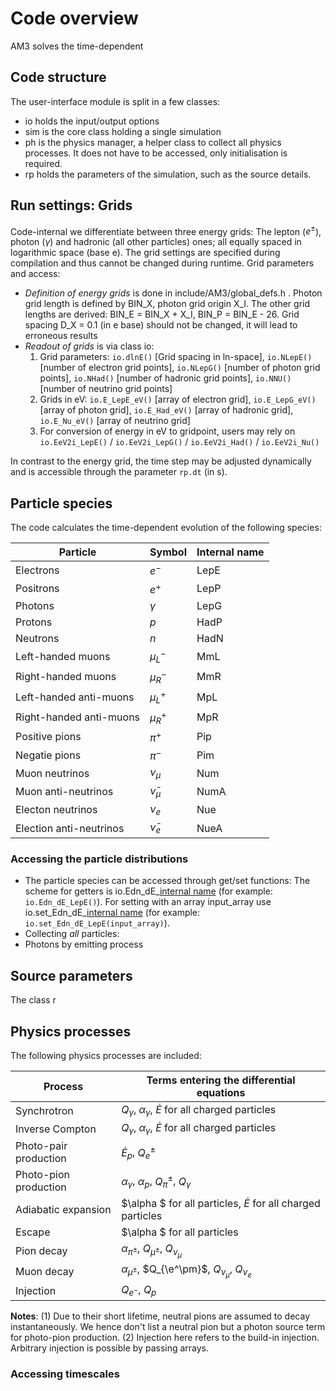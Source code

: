 # Code overview

AM3 solves the time-dependent 

## Code structure

The user-interface module is split in a few classes:
  * io holds the input/output options
  * sim is the core class holding a single simulation
  * ph is the physics manager, a helper class to collect all physics processes. It does not have to be accessed, only initialisation is required.
  * rp holds the parameters of the simulation, such as the source details.

## Run settings: Grids

Code-internal we differentiate between three energy grids: The lepton ($e^\pm$), photon ($\gamma$) and hadronic (all other particles) ones; all equally spaced in logarithmic space (base e). The grid settings are specified during compilation and thus cannot be changed during runtime. 
Grid parameters and access:
* *Definition of energy grids* is done in include/AM3/global_defs.h .
    Photon grid length is defined by BIN_X, photon grid origin X_I. The other grid lengths are derived: BIN_E = BIN_X + X_I, BIN_P = BIN_E - 26. Grid spacing D_X = 0.1 (in e base) should not be changed, it will lead to erroneous results
* *Readout of grids* is via class io:
    1. Grid parameters: `io.dlnE()` [Grid spacing in ln-space], `io.NLepE()` [number of electron grid points], `io.NLepG()` [number of photon grid points], `io.NHad()` [number of hadronic grid points], `io.NNU()` [number of neutrino grid points] 
    2. Grids in eV: `io.E_LepE_eV()` [array of electron grid], `io.E_LepG_eV()` [array of photon grid], `io.E_Had_eV()` [array of hadronic grid], `io.E_Nu_eV()` [array of neutrino grid]
    3. For conversion of energy in eV to gridpoint, users may rely on `io.EeV2i_LepE()` / `io.EeV2i_LepG()` / `io.EeV2i_Had()` / `io.EeV2i_Nu()`

In contrast to the energy grid, the time step may be adjusted dynamically and is accessible through the parameter `rp.dt` (in s). 

## Particle species

The code calculates the time-dependent evolution of the following species:

|Particle                   |Symbol             |Internal name  |
| -------------             | ---------         | -----------   |
| Electrons                 | $e^-$             | LepE          |
| Positrons                 | $e^+$             | LepP          |
| Photons                   | $\gamma$          | LepG          |
| Protons                   | $p$               | HadP          |
| Neutrons                  | $n$               | HadN          |
| Left-handed muons         | $\mu^-_L$         | MmL           |
| Right-handed muons        | $\mu^-_R$         | MmR           |
| Left-handed anti-muons    | $\mu^+_L$         | MpL           |
| Right-handed anti-muons   | $\mu^+_R$         | MpR           |
| Positive pions            | $\pi^+$           | Pip           |
| Negatie pions             | $\pi^-$           | Pim           |
| Muon neutrinos            | $\nu_\mu$         | Num           |
| Muon anti-neutrinos       | $\bar{\nu}_\mu$   | NumA          |
| Electon neutrinos         | $\nu_e$           | Nue           |
| Election anti-neutrinos   | $\bar{\nu}_e$     | NueA          |

### Accessing the particle distributions

* The particle species can be accessed through get/set functions: 
    The scheme for getters is io.Edn_dE_[internal name]() (for example: `io.Edn_dE_LepE()`). For setting with an array input_array use io.set_Edn_dE_[internal name](input_array) (for example: `io.set_Edn_dE_LepE(input_array)`).
* Collecting *all* particles: 
* Photons by emitting process

## Source parameters

The class r


## Physics processes

The following physics processes are included: 

|Process                | Terms entering the differential equations                         |
|--------               | ------------------------------                                    |   
|Synchrotron            | $Q_\gamma$, $\alpha_\gamma$, $\dot{E}$ for all charged particles  |
|Inverse Compton        | $Q_\gamma$, $\alpha_\gamma$, $\dot{E}$ for all charged particles  |
|Photo-pair production  | $\dot{E}_p$, $Q_e^{\pm}$                                          |
|Photo-pion production  | $\alpha_\gamma$, $\alpha_p$, $Q_\pi^{\pm}$, $Q_\gamma$            |
|Adiabatic expansion    | $\alpha $ for all particles, $\dot{E}$ for all charged particles  |
|Escape                 | $\alpha $ for all particles                                       |
|Pion decay             | $\alpha_{\pi^\pm}$, $Q_{\mu^\pm}$, $Q_{\nu_\mu}$                  |
|Muon decay             | $\alpha_{\mu^\pm}$, $Q_{\e^\pm}$, $Q_{\nu_\mu}$, $Q_{\nu_e}$      |
|Injection              |$Q_{e^{-}}$, $Q_p$                                                 |

**Notes**: (1) Due to their short lifetime, neutral pions are assumed to decay instantaneously. We hence don't list a neutral pion but a photon source term for photo-pion production. (2) Injection here refers to the build-in injection. Arbitrary injection is possible by passing arrays. 

### Accessing timescales